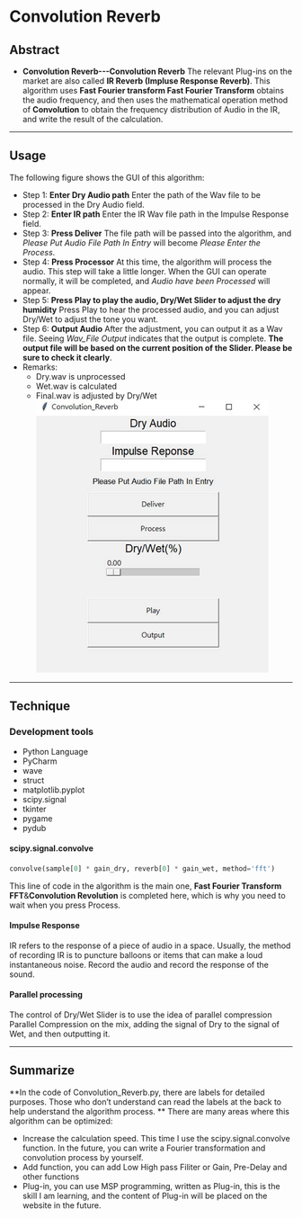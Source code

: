 # Convolution Reverb

## Abstract  
* **Convolution Reverb---Convolution Reverb** The relevant Plug-ins on the market are also called **IR Reverb (Impluse Response Reverb)**. This algorithm uses **Fast Fourier transform Fast Fourier Transform** obtains the audio frequency, and then uses the mathematical operation method of **Convolution** to obtain the frequency distribution of Audio in the IR, and write the result of the calculation.
---
## Usage  
The following figure shows the GUI of this algorithm:
* Step 1: **Enter Dry Audio path**
Enter the path of the Wav file to be processed in the Dry Audio field.
* Step 2: **Enter IR path**
Enter the IR Wav file path in the Impulse Response field.
* Step 3: **Press Deliver**
The file path will be passed into the algorithm, and *Please Put Audio File Path In Entry* will become *Please Enter the Process*.
* Step 4: **Press Processor**
At this time, the algorithm will process the audio. This step will take a little longer. When the GUI can operate normally, it will be completed, and *Audio have been Processed* will appear.
* Step 5: **Press Play to play the audio, Dry/Wet Slider to adjust the dry humidity**
Press Play to hear the processed audio, and you can adjust Dry/Wet to adjust the tone you want.
* Step 6: **Output Audio**
After the adjustment, you can output it as a Wav file. Seeing *Wav_File Output* indicates that the output is complete. **The output file will be based on the current position of the Slider. Please be sure to check it clearly**.
* Remarks:
    * Dry.wav is unprocessed
    * Wet.wav is calculated
    * Final.wav is adjusted by Dry/Wet
![image](https://github.com/LILRAY0826/Convolution_Reverb/blob/main/Pic/GUI.jpg?raw=true)  

---  
## Technique
### Development tools
* Python Language
*	PyCharm
*	wave
*	struct
*	matplotlib.pyplot
*	scipy.signal
*	tkinter
*	pygame
*	pydub
#### scipy.signal.convolve  
```python
convolve(sample[0] * gain_dry, reverb[0] * gain_wet, method='fft')  
```  
This line of code in the algorithm is the main one, **Fast Fourier Transform FFT**&**Convolution Revolution** is completed here, which is why you need to wait when you press Process.
#### Impulse Response
IR refers to the response of a piece of audio in a space. Usually, the method of recording IR is to puncture balloons or items that can make a loud instantaneous noise. Record the audio and record the response of the sound.
#### Parallel processing
The control of Dry/Wet Slider is to use the idea of parallel compression Parallel Compression on the mix, adding the signal of Dry to the signal of Wet, and then outputting it.

---
## Summarize 
**In the code of Convolution_Reverb.py, there are labels for detailed purposes. Those who don’t understand can read the labels at the back to help understand the algorithm process. **
There are many areas where this algorithm can be optimized:
* Increase the calculation speed. This time I use the scipy.signal.convolve function. In the future, you can write a Fourier transformation and convolution process by yourself.
* Add function, you can add Low High pass Filiter or Gain, Pre-Delay and other functions
* Plug-in, you can use MSP programming, written as Plug-in, this is the skill I am learning, and the content of Plug-in will be placed on the website in the future.
